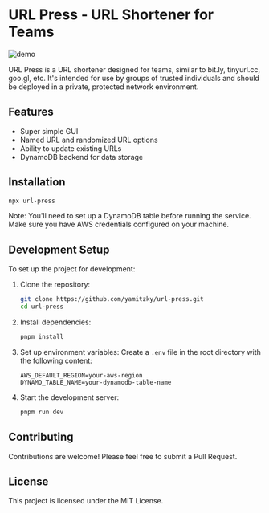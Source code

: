 # URL Press - URL Shortener for Teams

![demo](https://media.giphy.com/media/xULW8PFcF2A7zAAOQw/giphy.gif)

URL Press is a URL shortener designed for teams, similar to bit.ly, tinyurl.cc, 
goo.gl, etc. It's intended for use by groups of trusted individuals and should 
be deployed in a private, protected network environment.

## Features

- Super simple GUI
- Named URL and randomized URL options
- Ability to update existing URLs
- DynamoDB backend for data storage

## Installation

```bash
npx url-press
```

Note: You'll need to set up a DynamoDB table before running the service. Make 
sure you have AWS credentials configured on your machine.

## Development Setup

To set up the project for development:

1. Clone the repository:
   ```bash
   git clone https://github.com/yamitzky/url-press.git
   cd url-press
   ```

2. Install dependencies:
   ```bash
   pnpm install
   ```

3. Set up environment variables: Create a `.env` file in the root directory with 
   the following content:
   ```
   AWS_DEFAULT_REGION=your-aws-region
   DYNAMO_TABLE_NAME=your-dynamodb-table-name
   ```

4. Start the development server:
   ```bash
   pnpm run dev
   ```

## Contributing

Contributions are welcome! Please feel free to submit a Pull Request.

## License

This project is licensed under the MIT License. 
